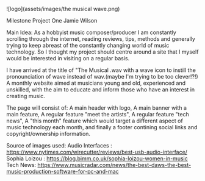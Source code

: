 ![logo](assets/images/the musical wave.png)

Milestone Project One
Jamie Wilson

Main Idea:
As a hobbyist music composer/producer I am constantly scrolling through the internet, 
reading reviews, tips, methods and generally trying to keep abreast of the constantly 
changing world of music technology. So I thought my project should centre around a site
that I myself would be interested in visiting on a regular basis.

I have arrived at the title of "The Musical .wav with a wave icon to instill the 
pronounciation of wave instead of wav.(maybe I'm trying to be too clever!?!)
A monthly website aimed at musicians young and old, experienced and unskilled, 
with the aim to educate and inform those who have an interest in creating music.

The page will consist of:
A main header with logo,
A main banner with a main feature,
A regular feature "meet the artists",
A regular feature "tech news",
A "this month" feature which would target a different aspect of music technology each month,
and finally a footer contining social links and copyright/ownership information.


Source of images used:
Audio Interfaces :  https://www.nytimes.com/wirecutter/reviews/best-usb-audio-interface/
Sophia Loizou :     https://blog.bimm.co.uk/sophia-loizou-women-in-music
Tech News:          https://www.musicradar.com/news/the-best-daws-the-best-music-production-software-for-pc-and-mac